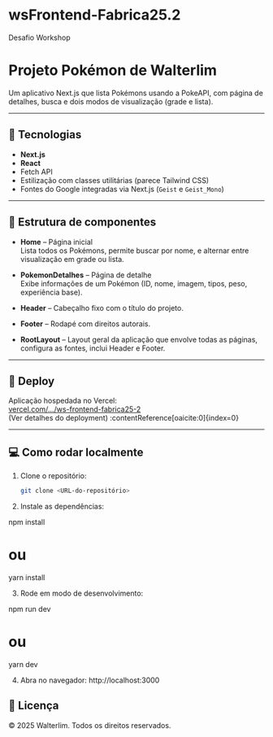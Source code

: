 # wsFrontend-Fabrica25.2

Desafio Workshop

# Projeto Pokémon de Walterlim

Um aplicativo Next.js que lista Pokémons usando a PokeAPI, com página de detalhes, busca e dois modos de visualização (grade e lista).

---

## 🚀 Tecnologias

- **Next.js**  
- **React**  
- Fetch API  
- Estilização com classes utilitárias (parece Tailwind CSS)  
- Fontes do Google integradas via Next.js (`Geist` e `Geist_Mono`)  

---

## 📂 Estrutura de componentes

- **Home** – Página inicial  
  Lista todos os Pokémons, permite buscar por nome, e alternar entre visualização em grade ou lista.

- **PokemonDetalhes** – Página de detalhe  
  Exibe informações de um Pokémon (ID, nome, imagem, tipos, peso, experiência base).

- **Header** – Cabeçalho fixo com o título do projeto.

- **Footer** – Rodapé com direitos autorais.

- **RootLayout** – Layout geral da aplicação que envolve todas as páginas, configura as fontes, inclui Header e Footer.

---

## 🔗 Deploy

Aplicação hospedada no Vercel:  
[vercel.com/.../ws-frontend-fabrica25-2](https://ws-frontend-fabrica25-2-jade.vercel.app/)  
(Ver detalhes do deployment) :contentReference[oaicite:0]{index=0}

---

## 💻 Como rodar localmente

1. Clone o repositório:  
   ```bash
   git clone <URL-do-repositório>

2. Instale as dependências:

npm install
# ou
yarn install

3. Rode em modo de desenvolvimento:

npm run dev
# ou
yarn dev

4. Abra no navegador:
http://localhost:3000

## 📝 Licença

© 2025 Walterlim. Todos os direitos reservados.
